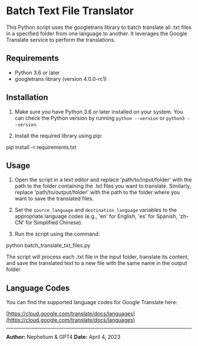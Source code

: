 # Batch Text File Translator

This Python script uses the googletrans library to batch translate all .txt files in a specified folder from one language to another. It leverages the Google Translate service to perform the translations.

## Requirements

- Python 3.6 or later
- googletrans library (version 4.0.0-rc1)

## Installation

1. Make sure you have Python 3.6 or later installed on your system. You can check the Python version by running `python --version` or `python3 --version`.

2. Install the required library using pip:

pip install -r requirements.txt


## Usage

1. Open the script in a text editor and replace 'path/to/input/folder' with the path to the folder containing the .txt files you want to translate. Similarly, replace 'path/to/output/folder' with the path to the folder where you want to save the translated files.

2. Set the `source_language` and `destination_language` variables to the appropriate language codes (e.g., 'en' for English, 'es' for Spanish, 'zh-CN' for Simplified Chinese).

3. Run the script using the command:

python batch_translate_txt_files.py


The script will process each .txt file in the input folder, translate its content, and save the translated text to a new file with the same name in the output folder.

## Language Codes

You can find the supported language codes for Google Translate here:

[https://cloud.google.com/translate/docs/languages](https://cloud.google.com/translate/docs/languages)

---

**Author:** Nephelium & GPT4
**Date:** April 4, 2023